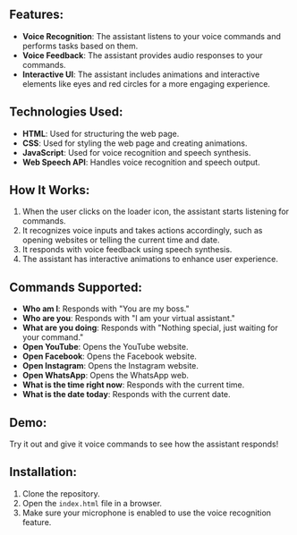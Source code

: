 ## Features:
- **Voice Recognition**: The assistant listens to your voice commands and performs tasks based on them.
- **Voice Feedback**: The assistant provides audio responses to your commands.
- **Interactive UI**: The assistant includes animations and interactive elements like eyes and red circles for a more engaging experience.

## Technologies Used:
- **HTML**: Used for structuring the web page.
- **CSS**: Used for styling the web page and creating animations.
- **JavaScript**: Used for voice recognition and speech synthesis.
- **Web Speech API**: Handles voice recognition and speech output.

## How It Works:
1. When the user clicks on the loader icon, the assistant starts listening for commands.
2. It recognizes voice inputs and takes actions accordingly, such as opening websites or telling the current time and date.
3. It responds with voice feedback using speech synthesis.
4. The assistant has interactive animations to enhance user experience.

## Commands Supported:
- **Who am I**: Responds with "You are my boss."
- **Who are you**: Responds with "I am your virtual assistant."
- **What are you doing**: Responds with "Nothing special, just waiting for your command."
- **Open YouTube**: Opens the YouTube website.
- **Open Facebook**: Opens the Facebook website.
- **Open Instagram**: Opens the Instagram website.
- **Open WhatsApp**: Opens the WhatsApp web.
- **What is the time right now**: Responds with the current time.
- **What is the date today**: Responds with the current date.

## Demo:
Try it out and give it voice commands to see how the assistant responds!

## Installation:
1. Clone the repository.
2. Open the `index.html` file in a browser.
3. Make sure your microphone is enabled to use the voice recognition feature.
